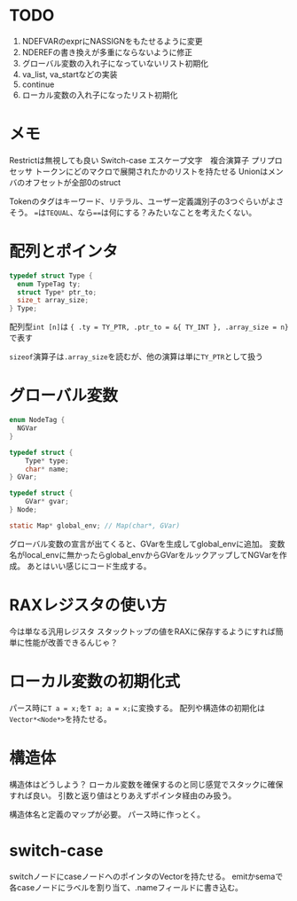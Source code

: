 # TODO

<!-- 1. ヘッダファイルの用意 -->
<!-- 1. シフト演算 -->
<!-- 1. 不要な値のpopをNBLOCKでまとめてできるように変更 -->
<!-- 1. for文の修正(for(;;)みたいなのを許す) -->
<!-- 1. 空のreturn -->
<!-- 1. グローバル変数の初期化 -->
<!--    * emit_const -->
1. NDEFVARのexprにNASSIGNをもたせるように変更
1. NDEREFの書き換えが多重にならないように修正
1. グローバル変数の入れ子になっていないリスト初期化
1. va_list, va_startなどの実装
1. continue
1. ローカル変数の入れ子になったリスト初期化

# メモ

Restrictは無視しても良い
Switch-case エスケープ文字　複合演算子
プリプロセッサ
トークンにどのマクロで展開されたかのリストを持たせる
Unionはメンバのオフセットが全部0のstruct

Tokenのタグはキーワード、リテラル、ユーザー定義識別子の3つぐらいがよさそう。
`=`は`TEQUAL`、なら`==`は何にする？みたいなことを考えたくない。

# 配列とポインタ

```c
typedef struct Type {
  enum TypeTag ty;
  struct Type* ptr_to;
  size_t array_size;
} Type;
```

配列型`int [n]`は
`{ .ty = TY_PTR, .ptr_to = &{ TY_INT }, .array_size = n}`
で表す

`sizeof`演算子は`.array_size`を読むが、他の演算は単に`TY_PTR`として扱う

# グローバル変数

```c
enum NodeTag {
  NGVar
}

typedef struct {
    Type* type;
    char* name;
} GVar;

typedef struct {
    GVar* gvar;
} Node;
```

```c
static Map* global_env; // Map(char*, GVar)
```

グローバル変数の宣言が出てくると、GVarを生成してglobal_envに追加。
変数名がlocal_envに無かったらglobal_envからGVarをルックアップしてNGVarを作成。
あとはいい感じにコード生成する。

# RAXレジスタの使い方

今は単なる汎用レジスタ
スタックトップの値をRAXに保存するようにすれば簡単に性能が改善できるんじゃ？

# ローカル変数の初期化式

<!-- NDEFVARに`Node*`を持たせる。initフィールドを使う？ -->
パース時に`T a = x;`を`T a; a = x;`に変換する。
配列や構造体の初期化は`Vector*<Node*>`を持たせる。

# 構造体

構造体はどうしよう？
ローカル変数を確保するのと同じ感覚でスタックに確保すれば良い。
引数と返り値はとりあえずポインタ経由のみ扱う。

構造体名と定義のマップが必要。
パース時に作っとく。

# switch-case

switchノードにcaseノードへのポインタのVectorを持たせる。
emitかsemaで各caseノードにラベルを割り当て、.nameフィールドに書き込む。
